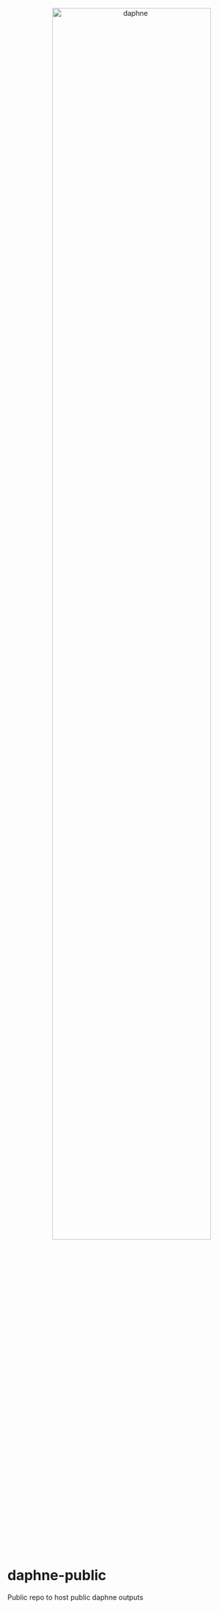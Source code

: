 <p align="center">
<img src="https://github.com/esnet/daphne-public/blob/master/Chameleon/figures/daphne.png" width="80%" height="80%" title="daphne">
<p>
  
# daphne-public
Public repo to host public daphne outputs
